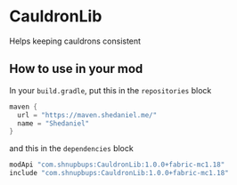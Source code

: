 # CauldronLib
Helps keeping cauldrons consistent

## How to use in your mod
In your `build.gradle`, put this in the `repositories` block
```groovy
maven {
  url = "https://maven.shedaniel.me/"
  name = "Shedaniel"
}
```
and this in the `dependencies` block
```groovy
modApi "com.shnupbups:CauldronLib:1.0.0+fabric-mc1.18"
include "com.shnupbups:CauldronLib:1.0.0+fabric-mc1.18"
```